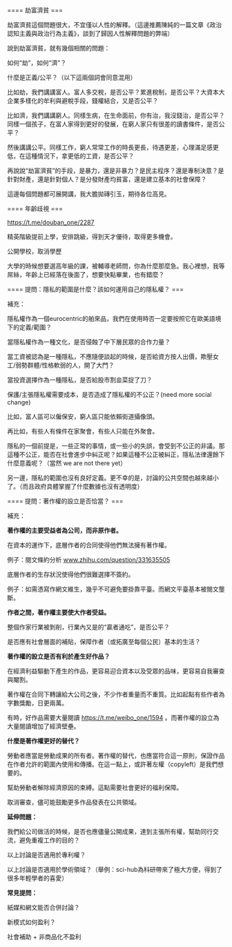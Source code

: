 ==== 劫富濟貧 ===

劫富濟貧這個問題很大，不宜僅以人性的解釋。（這邊推薦陳純的一篇文章《政治認知主義與政治行為主義》，談到了歸因人性解釋問題的弊端）

說到劫富濟貧，就有幾個相關的問題：

如何“劫”，如何“濟”？

什麼是正義/公平？（以下這兩個詞會同意混用）

比如劫，我們講講富人。富人多交稅，是否公平？累進稅制，是否公平？大資本大企業多樣化的牟利與避稅手段，錢權結合，又是否公平？

比如濟，我們講講窮人。同樣生病，在生命面前，你有治，我沒錢治，是否公平？同樣一個孩子，在富人家得到更好的發展，在窮人家只有很差的讀書條件，是否公平？

然後講講公平。同樣工作，窮人常常工作的時長更長，待遇更差，心理滿足感更低，在這種情況下，拿更低的工資，是否公平？

再說說“劫富濟貧”的手段，是暴力，還是非暴力？是民主程序？還是專制決意？是針對財產，還是針對個人？是分發財產均貧富，還是建立基本的社會保障？

這邊每個問題都可展開講，我大膽拋磚引玉，期待各位高見。

==== 年齡歧視 ===

https://t.me/douban_one/2287

精英階級提前上學，安排跳級，得到天才優待，取得更多機會。

公開學校，取消學歷

大學的時候想要選高年級的課，被輔導老師問，你為什麼那麼急。我心裡想，我等屌絲，年齡上已經落在後面了，想要快點畢業，也有錯麼？

==== 提問：隱私的範圍是什麼？該如何運用自己的隱私權？ ===

補充：

隱私權作為一個eurocentric的舶來品，我們在使用時否一定要按照它在歐美語境下的定義/範圍？

當隱私權作為一種文化，是否侵蝕了中下層民眾的合作力量？

當工資被認為是一種隱私，不應隨便談起的時候，是否給資方按人出價，欺壓女工/弱勢群體/性格軟弱的人，開了大門？

當投資選擇作為一種隱私，是否給股市割韭菜捉了刀？

保護/主張隱私權需要成本，是否造成了隱私權的不公正？(need more social change)

比如，富人區可以僱保安，窮人區只能依賴街道攝像頭。

再比如，有些人有條件在家聚會，有些人只能在外聚會。

隱私的一個前提是，一些正常的事情，或一些小的失誤，會受到不公正的非議。那這種不公正，能否在社會進步中糾正呢？如果這種不公正被糾正，隱私法律還餘下什麼意義呢？（當然 we are not there yet）

另一邊，隱私的範圍也沒有良好定義。更不幸的是，討論的公共空間也越來越小了。（而且政府具體掌握了什麼數據也沒有透明度）

==== 提問：著作權的設立是否恰當？ ===

補充：

**著作權的主要受益者為公司，而非原作者。**

在資本的運作下，底層作者的合同使得他們無法擁有著作權。

例子：閱文條約分析 www.zhihu.com/question/331635505

底層作者的生存狀況使得他們很難選擇不簽約。

例子：如需憑寫作網文維生，幾乎不可避免要掛靠平臺。而網文平臺基本被閱文壟斷。

**作者之間，著作權主要使大作者受益。**

整個作家行業被剝削，行業內又是的“贏者通吃”，是否公平？

是否應有社會層面的補貼，保障作者（或拓廣至每個公民）基本的生活？

**著作權的設立是否有利於產生好作品？**

在經濟利益驅動下產生的作品，更容易迎合資本以及受眾的品味，更容易自我審查與閹割。

著作權在合同下轉讓給大公司之後，不少作者重量而不重質。比如起點有些作者為字數獎勵，日更兩萬。

有時，好作品需要大量閱讀 https://t.me/weibo_one/1594 。而著作權的設立為大量閱讀增加了經濟壁壘。

**什麼是著作權更好的替代？**

勞動者應當是勞動成果的所有者。著作權的替代，也應當符合這一原則，保證作品在作者允許的範圍內使用和傳播。在這一點上，或許著左權（copyleft）是我們想要的。

幫助勞動者解除經濟原因的束縛。這點需要社會更好的福利保障。

取消審查，儘可能鼓勵更多作品發表在公共領域。

**延伸問題：**

我們給公司做活的時候，是否也應儘量公開成果，達到主張所有權，幫助同行交流，避免重複工作的目的？

以上討論是否適用於專利權？

以上討論是否適用於學術領域？（舉例：sci-hub為科研帶來了極大方便，得到了很多年輕學者的喜愛）

**常見提問：**

紙媒和網文能否合併討論？

新模式如何盈利？

社會補助 + 非商品化不盈利